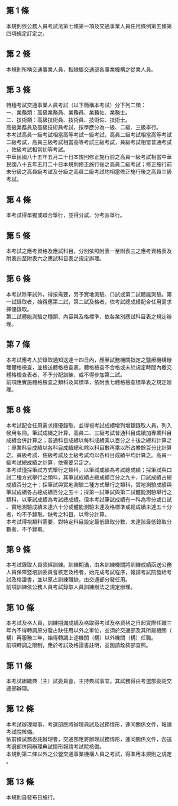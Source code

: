 第 1 條
-------
本規則依公務人員考試法第七條第一項及交通事業人員任用條例第五條第  
四項規定訂定之。

第 2 條
-------
本規則所稱交通事業人員，指隸屬交通部各事業機構之從業人員。

第 3 條
-------
特種考試交通事業人員考試（以下簡稱本考試）分下列二類：  
一、業務類：高級業務員、業務員、業務佐、業務士。  
二、技術類：高級技術員、技術員、技術佐、技術士。  
高級業務員及高級技術員考試，按學歷分為一級、二級、三級舉行。  
本考試高員一級考試相當高等考試一級考試，高員二級考試相當高等考試  
二級考試，高員三級考試相當高等考試三級考試，員級考試相當普通考試  
，佐級考試相當初等考試。  
中華民國八十五年五月二十日本規則修正施行前之高員一級考試相當中華  
民國八十五年五月二十日本規則修正施行後之高員二級考試；修正施行前  
未分級之高員級考試及分級之高員二級考試均相當修正施行後之高員三級  
考試。

第 4 條
-------
本考試得單獨或聯合舉行，並得分試、分考區舉行。

第 5 條
-------
本考試之應考資格及應試科目，分別依照附表一至附表三之應考資格表及  
附表四至附表六之應試科目表之規定辦理。

第 6 條
-------
本考試除筆試外，得按需要，另予實地測驗、口試或第二試體能測驗。第  
一試錄取者，始得應第二試，第二試及格者，依考試總成績配合任用需求  
擇優錄取。  
第二試體能測驗之種類、內容與及格標準，依各業別應試科目表之規定辦  
理。

第 7 條
-------
本考試應考人於錄取通知送達十四日內，應至試務機關指定之醫療機構辦  
理體格檢查，並檢送體格檢查表，體格檢查不合格或未於規定時間內繳交  
體格檢查表者，不予分配訓練，或不得參加第二試。  
前項應實施體格檢查之類科及其標準，依附表七體格檢查標準表之規定辦  
理。

第 8 條
-------
本考試配合任用需求擇優錄取，並得視考試成績增列增額錄取人員，列入  
候用名冊。筆試成績之計算，高員二、三級考試普通科目成績加專業科目  
成績合併計算之；普通科目成績以每科成績乘以百分之十後之總和計算之  
；專業科目成績以各科目成績總和除以科目數再乘以所占賸餘百分比計算  
之。員級考試、佐級考試及士級考試均以各科目成績平均計算之。高員一  
級考試總成績之計算，依需要另定之。  
本考試僅採筆試方式舉行之類科，以筆試成績為考試總成績；採筆試與口  
試二種方式舉行之類科，其筆試成績占總成績百分之九十，口試成績占總  
成績百分之十；採筆試與實地測驗二種方式舉行之類科，實地測驗成績與  
筆試成績各占總成績百分之五十；採第一試筆試與第二試體能測驗舉行之  
類科，以筆試成績為考試總成績。但本考試筆試成績有一科為零分或口試  
、實地測驗成績未達六十分或體能測驗未達及格標準或總成績未達五十分  
者，均不予錄取。缺考之科目，以零分計算。  
本考試得視類科需要，對特定科目設定最低錄取分數，未達該最低錄取分  
數者，不予錄取。

第 9 條
-------
本考試錄取人員須經訓練。訓練期滿，由各訓練機關將訓練成績函送公務  
人員保障暨培訓委員會核定及格者，始完成考試程序，報請考試院發給考  
試及格證書，並以原占訓練職缺，由交通部分發任用。  
前項訓練依公務人員考試錄取人員訓練辦法之規定辦理。

第 10 條
--------
本考試及格人員，訓練期滿成績及格取得考試及格資格之日起實際任職三  
年內不得轉調原分發占缺任用以外之單位，並須於交通部及其所屬機關（  
構）再服務三年，始得轉調上述機關（構）以外機關（構）任職。  
前項轉調之限制，應於考試及格證書註明，並函請銓敘部查照。

第 11 條
--------
本考試組織典（主）試委員會，主持典試事宜。其試務得由考選部委託交  
通部辦理。

第 12 條
--------
本考試辦理竣事，考選部應將辦理典試及試務情形，連同關係文件，報請  
考試院核備。  
依前條試務委託辦理者，交通部應將辦理試務情形，連同關係文件，函送  
考選部併同辦理典試情形報請考試院核備。  
本規則第二條以外之公營交通事業機構人員之考試，得準用本規則之規定  
。

第 13 條
--------
本規則自發布日施行。

